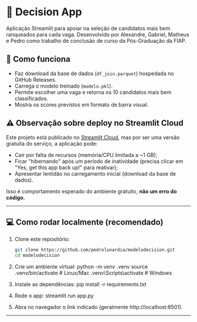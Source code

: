 # 🎯 Decision App

Aplicação Streamlit para apoiar na seleção de candidatos mais bem ranqueados para cada vaga.
Desenvolvido por Alexandre, Gabriel, Matheus e Pedro como trabalho de conclusão de curso da Pós-Graduação da FIAP.

## 🚀 Como funciona
- Faz download da base de dados (`df_join.parquet`) hospedada no GitHub Releases.
- Carrega o modelo treinado (`modelo.pkl`).
- Permite escolher uma vaga e retorna os 10 candidatos mais bem classificados.
- Mostra os scores previstos em formato de barra visual.

## ⚠️ Observação sobre deploy no Streamlit Cloud
Este projeto está publicado no [Streamlit Cloud](https://modelodecision-cfooyqqkd6vtzaaud8djag.streamlit.app/), 
mas por ser uma versão gratuita do serviço, a aplicação pode:

- Cair por falta de recursos (memória/CPU limitada a ~1 GB);
- Ficar "hibernando" após um período de inatividade (precisa clicar em "Yes, get this app back up!" para reativar);
- Apresentar lentidão no carregamento inicial (download da base de dados).

Isso é comportamento esperado do ambiente gratuito, **não um erro do código**.

---

## 💻 Como rodar localmente (recomendado)

1. Clone este repositório:
   ```bash
   git clone https://github.com/pedrolunardia/modelodecision.git
   cd modelodecision

2. Crie um ambiente virtual:
  python -m venv .venv
  source .venv/bin/activate   # Linux/Mac
  .venv\Scripts\activate      # Windows

3. Instale as dependências:
  pip install -r requirements.txt

4. Rode o app:
  streamlit run app.py

5. Abra no navegador o link indicado (geralmente http://localhost:8501).

---
